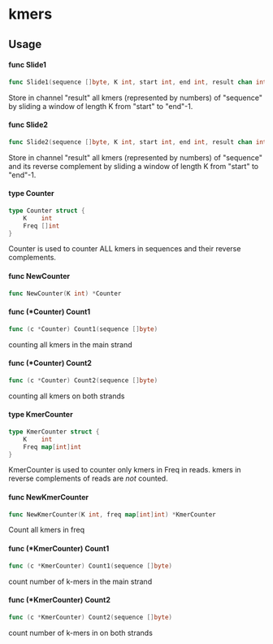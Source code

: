 # kmers

## Usage

#### func  Slide1

```go
func Slide1(sequence []byte, K int, start int, end int, result chan int)
```
Store in channel "result" all kmers (represented by numbers) of "sequence" by
sliding a window of length K from "start" to "end"-1.

#### func  Slide2

```go
func Slide2(sequence []byte, K int, start int, end int, result chan int)
```
Store in channel "result" all kmers (represented by numbers) of "sequence" and
its reverse complement by sliding a window of length K from "start" to "end"-1.

#### type Counter

```go
type Counter struct {
	K    int
	Freq []int
}
```

Counter is used to counter ALL kmers in sequences and their reverse complements.

#### func  NewCounter

```go
func NewCounter(K int) *Counter
```

#### func (*Counter) Count1

```go
func (c *Counter) Count1(sequence []byte)
```
counting all kmers in the main strand

#### func (*Counter) Count2

```go
func (c *Counter) Count2(sequence []byte)
```
counting all kmers on both strands

#### type KmerCounter

```go
type KmerCounter struct {
	K    int
	Freq map[int]int
}
```

KmerCounter is used to counter only kmers in Freq in reads. kmers in reverse
complements of reads are *not* counted.

#### func  NewKmerCounter

```go
func NewKmerCounter(K int, freq map[int]int) *KmerCounter
```
Count all kmers in freq

#### func (*KmerCounter) Count1

```go
func (c *KmerCounter) Count1(sequence []byte)
```
count number of k-mers in the main strand

#### func (*KmerCounter) Count2

```go
func (c *KmerCounter) Count2(sequence []byte)
```
count number of k-mers in on both strands
